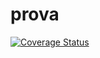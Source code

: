 # prova

[![Coverage Status](https://coveralls.io/repos/github/[user]/[repo]/badge.svg?branch=main)](https://coveralls.io/github/[user]/[repo]?branch=main)

